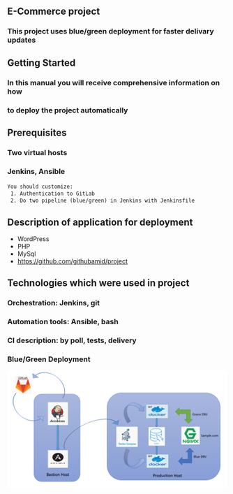 ## E-Commerce project
### This project uses blue/green deployment for faster delivary updates
## Getting Started
### In this manual you will receive comprehensive information on how 
### to deploy the project automatically
## Prerequisites
### Two virtual hosts
### Jenkins, Ansible
```
You should customize:
 1. Authentication to GitLab
 2. Do two pipeline (blue/green) in Jenkins with Jenkinsfile
```
## Description of application for deployment
   - WordPress
   - PHP
   - MySql
   - https://github.com/githubamid/project
## Technologies which were used in project
### Orchestration: Jenkins, git
### Automation tools: Ansible, bash
### CI description: by poll, tests, delivery
### Blue/Green Deployment
<img src="image/scheme.png" weith="10" hight="10">
